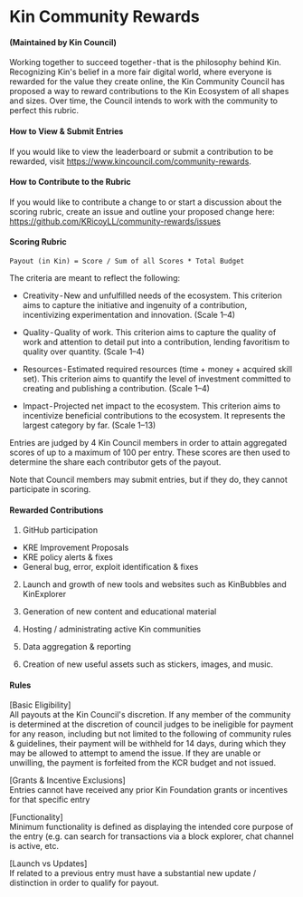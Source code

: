 # Kin Community Rewards 
#### (Maintained by Kin Council)

Working together to succeed together - that is the philosophy behind Kin. Recognizing Kin's belief in a more fair digital world, where everyone is rewarded for the value they create online, the Kin Community Council has proposed a way to reward contributions to the Kin Ecosystem of all shapes and sizes. Over time, the Council intends to work with the community to perfect this rubric.

#### How to View & Submit Entries
If you would like to view the leaderboard or submit a contribution to be rewarded, visit https://www.kincouncil.com/community-rewards. 

#### How to Contribute to the Rubric
If you would like to contribute a change to or start a discussion about the scoring rubric, create an issue and outline your proposed change here: https://github.com/KRicoyLL/community-rewards/issues

#### Scoring Rubric
`Payout (in Kin) = Score / Sum of all Scores * Total Budget`</br>

The criteria are meant to reflect the following:

- Creativity - New and unfulfilled needs of the ecosystem. This criterion aims to capture the initiative and ingenuity of a contribution, incentivizing experimentation and innovation. (Scale 1–4)

- Quality - Quality of work. This criterion aims to capture the quality of work and attention to detail put into a contribution, lending favoritism to quality over quantity. (Scale 1–4)

- Resources - Estimated required resources (time + money + acquired skill set). This criterion aims to quantify the level of investment committed to creating and publishing a contribution. (Scale 1–4)

- Impact - Projected net impact to the ecosystem. This criterion aims to incentivize beneficial contributions to the ecosystem. It represents the largest category by far. (Scale 1–13)

Entries are judged by 4 Kin Council members in order to attain aggregated scores of up to a maximum of 100 per entry. These scores are then used to determine the share each contributor gets of the payout.

Note that Council members may submit entries, but if they do, they cannot participate in scoring.

#### Rewarded Contributions

1. GitHub participation
- KRE Improvement Proposals
- KRE policy alerts & fixes
- General bug, error, exploit identification & fixes

2. Launch and growth of new tools and websites such as KinBubbles and KinExplorer

3. Generation of new content and educational material

4. Hosting / administrating active Kin communities 

5. Data aggregation & reporting

6. Creation of new useful assets such as stickers, images, and music.

#### Rules

[Basic Eligibility]</br>
All payouts at the Kin Council's discretion. If any member of the community is determined at the discretion of council judges to be ineligible for payment for any reason, including but not limited to the following of community rules & guidelines, their payment will be withheld for 14 days, during which they may be allowed to attempt to amend the issue. If they are unable or unwilling, the payment is forfeited from the KCR budget and not issued.

[Grants & Incentive Exclusions]</br>
Entries cannot have received any prior Kin Foundation grants or incentives for that specific entry

[Functionality]</br>
Minimum functionality is defined as displaying the intended core purpose of the entry (e.g. can search for transactions via a block explorer, chat channel is active, etc.

[Launch vs Updates]</br>
If related to a previous entry must have a substantial new update / distinction in order to qualify for payout.

